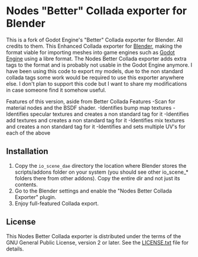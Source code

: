 # Nodes "Better" Collada exporter for Blender

This is a fork of Godot Engine's "Better" Collada exporter for Blender. All credits to them.
This Enhanced Collada exporter for [Blender](https://www.blender.org), making the
format viable for importing meshes into game engines such as
[Godot Engine](https://godotengine.org) using a libre format.
The Nodes Better Collada exporter adds extra tags to the format and is probably not usable in the Godot Engine anymore. 
I have been using this code to export my models, due to the non standard collada tags some work 
would be required to use this exporter anywhere else. I don't plan to support this code but I want to share my modifications
in case someone find it somehow useful.

Features of this version, aside from Better Collada Features
-Scan for material nodes and the BSDF shader.
-Identifies bump map textures
-Identifies specular textures and creates a non standard tag for it
-Identifies add textures and creates a non standard tag for it
-Identifies mix textures and creates a non standard tag for it
-Identifies and sets multiple UV's for each of the above

## Installation

1. Copy the `io_scene_dae` directory the location where Blender stores the
   scripts/addons folder on your system (you should see other io_scene_*
   folders there from other addons). Copy the entire dir and not just its
   contents.
2. Go to the Blender settings and enable the "Nodes Better Collada Exporter" plugin.
3. Enjoy full-featured Collada export.

## License

This Nodes Better Collada exporter is distributed under the terms of the GNU General
Public License, version 2 or later. See the [LICENSE.txt](/LICENSE.txt) file
for details.
